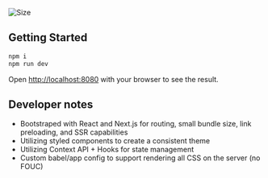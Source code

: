 ![Size](https://github-size-badge.herokuapp.com/ryanbahan/learnable.svg)

## Getting Started

```bash
npm i
npm run dev
```

Open [http://localhost:8080](http://localhost:8080) with your browser to see the result.

## Developer notes

- Bootstraped with React and Next.js for routing, small bundle size, link preloading, and SSR capabilities
- Utilizing styled components to create a consistent theme
- Utilizing Context API + Hooks for state management
- Custom babel/app config to support rendering all CSS on the server (no FOUC)
